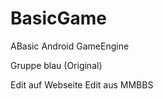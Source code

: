 BasicGame
=========

ABasic Android GameEngine


Gruppe blau (Original)

Edit auf Webseite
Edit aus MMBBS
